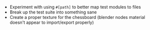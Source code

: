  - Experiment with using `#[path]` to better map test modules to files
 - Break up the test suite into something sane
 - Create a proper texture for the chessboard (blender nodes material doesn't appear to import/export properly)
